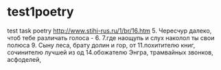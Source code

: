 # test1poetry
test task poetry
http://www.stihi-rus.ru/1/br/16.htm
5. Чересчур далеко, чтоб тебе различать голоса -
6. 
7.где наощупь и слух наколол ты свои полюса
9. Сыну леса, брату долин и гор, от
11.похитителю книг, сочинителю лучшей из од
14.обожателю Энгра, трамвайных звонков, асфоделей,

